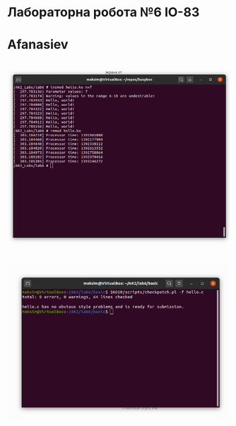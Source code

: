 # Лабораторна робота №6 IO-83
# Afanasiev
# ![alt text](images/basic_2.png "")
# ![alt text](images/basic_1.png "")

